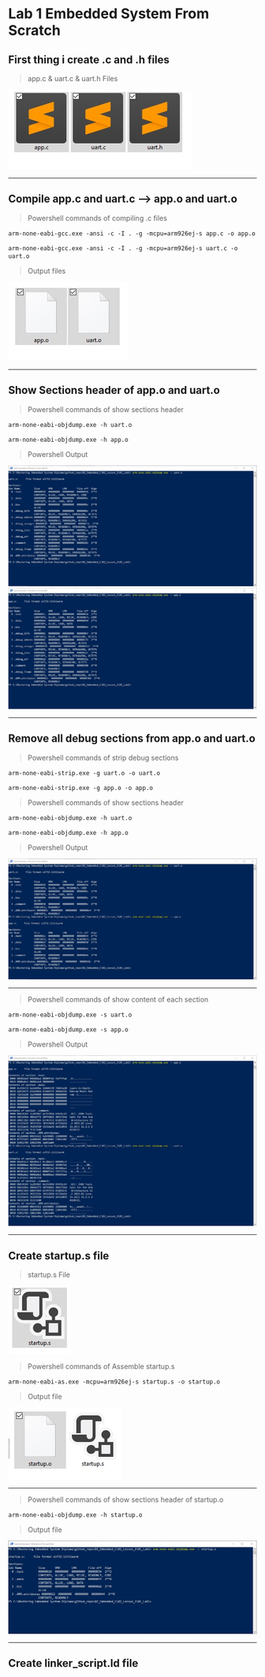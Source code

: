 # **Lab 1 Embedded System From Scratch**

## First thing i create .c and .h files
> app.c & uart.c & uart.h Files
<img src="/02_Embedded_C/02_Lesson_2/01_Lab1/img/001.jpg" >

---

## Compile app.c and uart.c --> app.o and uart.o
> Powershell commands of compiling .c files
```
arm-none-eabi-gcc.exe -ansi -c -I . -g -mcpu=arm926ej-s app.c -o app.o
```
```
arm-none-eabi-gcc.exe -ansi -c -I . -g -mcpu=arm926ej-s uart.c -o uart.o
```
> Output files
<img src="/02_Embedded_C/02_Lesson_2/01_Lab1/img/002.jpg" >

---

## Show Sections header of app.o and uart.o
> Powershell commands of show sections header
```
arm-none-eabi-objdump.exe -h uart.o
```
```
arm-none-eabi-objdump.exe -h app.o
```
> Powershell Output
<img src="/02_Embedded_C/02_Lesson_2/01_Lab1/img/003.jpg" >
<img src="/02_Embedded_C/02_Lesson_2/01_Lab1/img/004.jpg" >

---

## Remove all debug sections from app.o and uart.o
> Powershell commands of strip debug sections
```
arm-none-eabi-strip.exe -g uart.o -o uart.o
```
```
arm-none-eabi-strip.exe -g app.o -o app.o
```
> Powershell commands of show sections header
```
arm-none-eabi-objdump.exe -h uart.o
```
```
arm-none-eabi-objdump.exe -h app.o
```
> Powershell Output
<img src="/02_Embedded_C/02_Lesson_2/01_Lab1/img/005.jpg" >

---

> Powershell commands of show content of each section

```
arm-none-eabi-objdump.exe -s uart.o
```
```
arm-none-eabi-objdump.exe -s app.o
```
> Powershell Output
<img src="/02_Embedded_C/02_Lesson_2/01_Lab1/img/006.jpg" >

---

## Create startup.s file

> startup.s File

<img src="/02_Embedded_C/02_Lesson_2/01_Lab1/img/007.jpg" >

> Powershell commands of Assemble startup.s

```
arm-none-eabi-as.exe -mcpu=arm926ej-s startup.s -o startup.o
```
> Output file
<img src="/02_Embedded_C/02_Lesson_2/01_Lab1/img/008.jpg" >

---

> Powershell commands of show sections header of startup.o

```
arm-none-eabi-objdump.exe -h startup.o
```
> Output file
<img src="/02_Embedded_C/02_Lesson_2/01_Lab1/img/009.jpg" >

---

## Create linker_script.ld file
